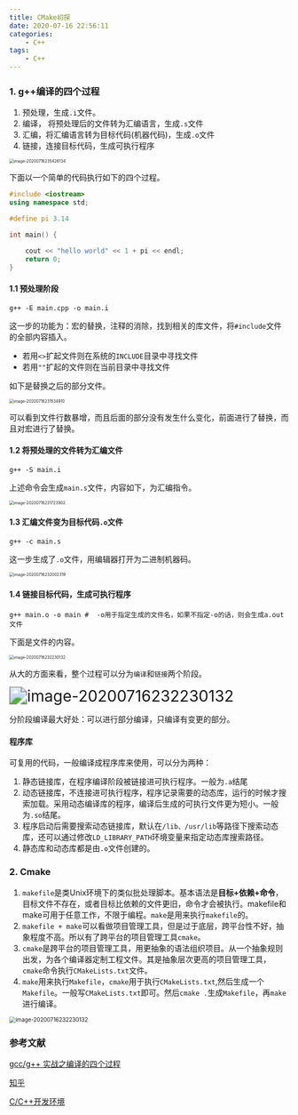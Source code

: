 ```yaml
---
title: CMake初探
date: 2020-07-16 22:56:11
categories:
	- C++
tags:
	- C++
---
```


### 1. g++编译的四个过程

1. 预处理，生成`.i`文件。
2. 编译， 将预处理后的文件转为汇编语言，生成`.s`文件
3. 汇编，将汇编语言转为目标代码(机器代码)，生成`.o`文件
4. 链接，连接目标代码，生成可执行程序

<img src="CMake初探/07.png" alt="image-20200716235426134" style="zoom:50%;" />

下面以一个简单的代码执行如下的四个过程。

```c++
#include <iostream>
using namespace std;

#define pi 3.14

int main() {

    cout << "hello world" << 1 + pi << endl;
    return 0;
}
```

#### 1.1 预处理阶段

```shell
g++ -E main.cpp -o main.i
```

这一步的功能为：宏的替换，注释的消除，找到相关的库文件，将`#include`文件的全部内容插入。

- 若用`<>`扩起文件则在系统的`INCLUDE`目录中寻找文件
- 若用`""`扩起的文件则在当前目录中寻找文件

如下是替换之后的部分文件。

<img src="CMake初探/01.png" alt="image-20200716231534910" style="zoom:50%;" />

可以看到文件行数暴增，而且后面的部分没有发生什么变化，前面进行了替换，而且对宏进行了替换。

#### 1.2 将预处理的文件转为汇编文件

```shell
g++ -S main.i
```

上述命令会生成`main.s`文件，内容如下，为汇编指令。

<img src="CMake初探/02.png" alt="image-20200716231723902" style="zoom:50%;" />

#### 1.3 汇编文件变为目标代码`.o`文件

```shell
g++ -c main.s
```

这一步生成了`.o`文件，用编辑器打开为二进制机器码。

<img src="CMake初探/03.png" alt="image-20200716232002319" style="zoom:50%;" />

#### 1.4 链接目标代码，生成可执行程序

```shell
g++ main.o -o main #  -o用于指定生成的文件名，如果不指定-o的话，则会生成a.out文件
```

下面是文件的内容。

<img src="CMake初探/04.png" alt="image-20200716232230132" style="zoom:50%;" />

从大的方面来看，整个过程可以分为`编译`和`链接`两个阶段。

<img src="CMake初探/06.png" alt="image-20200716232230132" style="zoom:200%;" />

分阶段编译最大好处：可以进行部分编译，只编译有变更的部分。

#### 程序库

可复用的代码，一般编译成程序库来使用，可以分为两种：

1. 静态链接库，在程序编译阶段被链接进可执行程序。一般为`.a`结尾
2. 动态链接库，不连接进可执行程序，程序记录需要的动态库，运行的时候才搜索加载。采用动态编译库的程序，编译后生成的可执行文件更为短小。一般为`.so`结尾。
3. 程序启动后需要搜索动态链接库，默认在`/lib、/usr/lib`等路径下搜索动态库，还可以通过修改`LD_LIBRARY_PATH`环境变量来指定动态库搜索路径。
4. 静态库和动态库都是由`.o`文件创建的。

### 2. Cmake

1. `makefile`是类Unix环境下的类似批处理脚本。基本语法是**目标+依赖+命令**，目标文件不存在，或者目标比依赖的文件更旧，命令才会被执行。makefile和make可用于任意工作，不限于编程。`make`是用来执行`makefile`的。
2. `makefile + make`可以看做项目管理工具，但是过于底层，跨平台性不好，抽象程度不高。所以有了跨平台的项目管理工具`cmake`。
3. `cmake`是跨平台的项目管理工具，用更抽象的语法组织项目。从一个抽象规则出发，为各个编译器定制工程文件。其是抽象层次更高的项目管理工具，`cmake`命令执行`CMakeLists.txt`文件。
4. `make`用来执行`Makefile`，`cmake`用于执行`CMakeLists.txt`,然后生成一个`Makefile`。一般写`CMakeLists.txt`即可。然后`cmake .`生成`Makefile`，再`make`进行编译。

<img src="CMake初探/05.jpg" alt="image-20200716232230132" style="zoom:70%;" />







### 参考文献

[gcc/g++ 实战之编译的四个过程](https://www.cnblogs.com/zjiaxing/p/5557549.html)

[知乎](https://www.zhihu.com/question/27455963)

[C/C++开发环境](https://linux.fasionchan.com/zh_CN/latest/development-environment/c-cpp.html)


